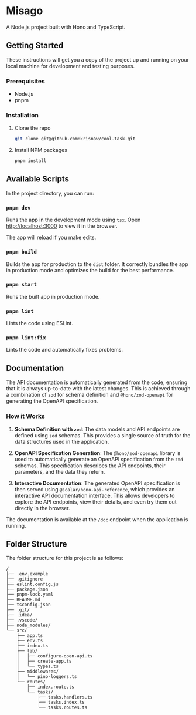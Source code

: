 # Misago

A Node.js project built with Hono and TypeScript.

## Getting Started

These instructions will get you a copy of the project up and running on your local machine for development and testing purposes.

### Prerequisites

- Node.js
- pnpm

### Installation

1.  Clone the repo
    ```sh
    git clone git@github.com:krisnaw/cool-task.git
    ```
2.  Install NPM packages
    ```sh
    pnpm install
    ```

## Available Scripts

In the project directory, you can run:

### `pnpm dev`

Runs the app in the development mode using `tsx`.
Open [http://localhost:3000](http://localhost:3000) to view it in the browser.

The app will reload if you make edits.

### `pnpm build`

Builds the app for production to the `dist` folder.
It correctly bundles the app in production mode and optimizes the build for the best performance.

### `pnpm start`

Runs the built app in production mode.

### `pnpm lint`

Lints the code using ESLint.

### `pnpm lint:fix`

Lints the code and automatically fixes problems.

## Documentation

The API documentation is automatically generated from the code, ensuring that it is always up-to-date with the latest changes. This is achieved through a combination of `zod` for schema definition and `@hono/zod-openapi` for generating the OpenAPI specification.

### How it Works

1.  **Schema Definition with `zod`**: The data models and API endpoints are defined using `zod` schemas. This provides a single source of truth for the data structures used in the application.

2.  **OpenAPI Specification Generation**: The `@hono/zod-openapi` library is used to automatically generate an OpenAPI specification from the `zod` schemas. This specification describes the API endpoints, their parameters, and the data they return.

3.  **Interactive Documentation**: The generated OpenAPI specification is then served using `@scalar/hono-api-reference`, which provides an interactive API documentation interface. This allows developers to explore the API endpoints, view their details, and even try them out directly in the browser.

The documentation is available at the `/doc` endpoint when the application is running.

## Folder Structure

The folder structure for this project is as follows:

```
/
├── .env.example
├── .gitignore
├── eslint.config.js
├── package.json
├── pnpm-lock.yaml
├── README.md
├── tsconfig.json
├── .git/
├── .idea/
├── .vscode/
├── node_modules/
└── src/
    ├── app.ts
    ├── env.ts
    ├── index.ts
    ├── lib/
    │   ├── configure-open-api.ts
    │   ├── create-app.ts
    │   └── types.ts
    ├── middlewares/
    │   └── pino-loggers.ts
    └── routes/
        ├── index.route.ts
        └── tasks/
            ├── tasks.handlers.ts
            ├── tasks.index.ts
            └── tasks.routes.ts
```
